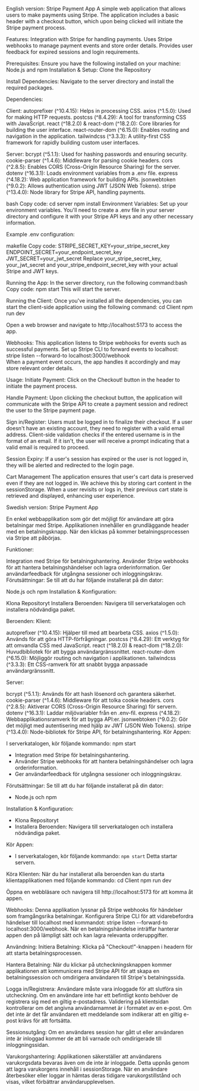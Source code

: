 
English version:
Stripe Payment App
A simple web application that allows users to make payments using Stripe. The application includes a basic header with a checkout button, which upon being clicked will initiate the Stripe payment process.

Features:
Integration with Stripe for handling payments.
Uses Stripe webhooks to manage payment events and store order details.
Provides user feedback for expired sessions and login requirements.

Prerequisites:
Ensure you have the following installed on your machine:
Node.js and npm
Installation & Setup:
Clone the Repository

Install Dependencies:
Navigate to the server directory and install the required packages.

Dependencies:

Client:
autoprefixer (^10.4.15): Helps in processing CSS.
axios (^1.5.0): Used for making HTTP requests.
postcss (^8.4.29): A tool for transforming CSS with JavaScript.
react (^18.2.0) & react-dom (^18.2.0): Core libraries for building the user interface.
react-router-dom (^6.15.0): Enables routing and navigation in the application.
tailwindcss (^3.3.3): A utility-first CSS framework for rapidly building custom user interfaces.

Server:
bcrypt (^5.1.1): Used for hashing passwords and ensuring security.
cookie-parser (^1.4.6): Middleware for parsing cookie headers.
cors (^2.8.5): Enables CORS (Cross-Origin Resource Sharing) for the server.
dotenv (^16.3.1): Loads environment variables from a .env file.
express (^4.18.2): Web application framework for building APIs.
jsonwebtoken (^9.0.2): Allows authentication using JWT (JSON Web Tokens).
stripe (^13.4.0): Node library for Stripe API, handling payments.

bash
Copy code:
cd server
npm install
Environment Variables:
Set up your environment variables. You'll need to create a .env file in your server directory and configure it with your Stripe API keys and any other necessary information.

Example .env configuration:

makefile
Copy code:
STRIPE_SECRET_KEY=your_stripe_secret_key
ENDPOINT_SECRET=your_endpoint_secret_key
JWT_SECRET=your_jwt_secret
Replace your_stripe_secret_key, your_jwt_secret and your_stripe_endpoint_secret_key with your actual Stripe and JWT keys.

Running the App:
In the server directory, run the following command:bash
Copy code: 
npm start
This will start the server.

Running the Client:
Once you've installed all the dependencies, you can start the client-side application using the following command:
cd Client
npm run dev

Open a web browser and navigate to http://localhost:5173 to access the app.

Webhooks:
This application listens to Stripe webhooks for events such as successful payments. Set up Stripe CLI to forward events to localhost: stripe listen --forward-to localhost:3000/webhook   
When a payment event occurs, the app handles it accordingly and may store relevant order details.

Usage:
Initiate Payment:
Click on the Checkout! button in the header to initiate the payment process.

Handle Payment:
Upon clicking the checkout button, the application will communicate with the Stripe API to create a payment session and redirect the user to the Stripe payment page.

Sign in/Register:
Users must be logged in to finalize their checkout. If a user doesn't have an existing account, they need to register with a valid email address. Client-side validation checks if the entered username is in the format of an email. If it isn't, the user will receive a prompt indicating that a valid email is required to proceed.

Session Expiry:
If a user's session has expired or the user is not logged in, they will be alerted and redirected to the login page.

Cart Management
The application ensures that user's cart data is preserved even if they are not logged in. We achieve this by storing cart content in the sessionStorage. When a user revisits or logs in, their previous cart state is retrieved and displayed, enhancing user experience.



Swedish version: 
Stripe Payment App 

En enkel webbapplikation som gör det möjligt för användare att göra betalningar med Stripe. Applikationen innehåller en grundläggande header med en betalningsknapp. När den klickas på kommer betalningsprocessen via Stripe att påbörjas.

Funktioner:

Integration med Stripe för betalningshantering.
Använder Stripe webhooks för att hantera betalningshändelser och lagra orderinformation.
Ger användarfeedback för utgångna sessioner och inloggningskrav.
Förutsättningar:
Se till att du har följande installerat på din dator:

Node.js och npm
Installation & Konfiguration:

Klona Repositoryt
Installera Beroenden:
Navigera till serverkatalogen och installera nödvändiga paket.

Beroenden:
Klient:

autoprefixer (^10.4.15): Hjälper till med att bearbeta CSS.
axios (^1.5.0): Används för att göra HTTP-förfrågningar.
postcss (^8.4.29): Ett verktyg för att omvandla CSS med JavaScript.
react (^18.2.0) & react-dom (^18.2.0): Huvudbibliotek för att bygga användargränssnittet.
react-router-dom (^6.15.0): Möjliggör routing och navigation i applikationen.
tailwindcss (^3.3.3): Ett CSS-ramverk för att snabbt bygga anpassade användargränssnitt.

Server:

bcrypt (^5.1.1): Används för att hash lösenord och garantera säkerhet.
cookie-parser (^1.4.6): Middleware för att tolka cookie headers.
cors (^2.8.5): Aktiverar CORS (Cross-Origin Resource Sharing) för servern.
dotenv (^16.3.1): Laddar miljövariabler från en .env-fil.
express (^4.18.2): Webbapplikationsramverk för att bygga API:er.
jsonwebtoken (^9.0.2): Gör det möjligt med autentisering med hjälp av JWT (JSON Web Tokens).
stripe (^13.4.0): Node-bibliotek för Stripe API, för betalningshantering.
Kör Appen:

I serverkatalogen, kör följande kommando: npm start
- Integration med Stripe för betalningshantering.
- Använder Stripe webhooks för att hantera betalningshändelser och lagra orderinformation.
- Ger användarfeedback för utgångna sessioner och inloggningskrav.

Förutsättningar:
Se till att du har följande installerat på din dator:
- Node.js och npm

Installation & Konfiguration:
- Klona Repositoryt
- Installera Beroenden:
Navigera till serverkatalogen och installera nödvändiga paket.


Kör Appen:
- I serverkatalogen, kör följande kommando: `npm start`
Detta startar servern.

Köra Klienten:
När du har installerat alla beroenden kan du starta klientapplikationen med följande kommando:
cd Client
npm run dev

Öppna en webbläsare och navigera till http://localhost:5173 för att komma åt appen.

Webhooks:
Denna applikation lyssnar på Stripe webhooks för händelser som framgångsrika betalningar. Konfigurera Stripe CLI för att vidarebefordra händelser till localhost med kommandot: stripe listen --forward-to localhost:3000/webhook.
När en betalningshändelse inträffar hanterar appen den på lämpligt sätt och kan lagra relevanta orderuppgifter.

Användning:
Initiera Betalning:
Klicka på "Checkout!"-knappen i headern för att starta betalningsprocessen.

Hantera Betalning:
När du klickar på utcheckningsknappen kommer applikationen att kommunicera med Stripe API för att skapa en betalningssession och omdirigera användaren till Stripe's betalningssida.

Logga in/Registrera:
Användare måste vara inloggade för att slutföra sin utcheckning. Om en användare inte har ett befintligt konto behöver de registrera sig med en giltig e-postadress. Validering på klientsidan kontrollerar om det angivna användarnamnet är i formatet av en e-post. Om det inte är det får användaren ett meddelande som indikerar att en giltig e-post krävs för att fortsätta.

Sessionsutgång:
Om en användares session har gått ut eller användaren inte är inloggad kommer de att bli varnade och omdirigerade till inloggningssidan.

Varukorgshantering:
Applikationen säkerställer att användarens varukorgsdata bevaras även om de inte är inloggade. Detta uppnås genom att lagra varukorgens innehåll i sessionStorage. När en användare återbesöker eller loggar in hämtas deras tidigare varukorgstillstånd och visas, vilket förbättrar användarupplevelsen.
